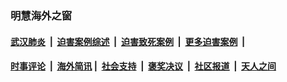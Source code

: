 
### 明慧海外之窗

####  [武汉肺炎](indexes/365.md?t=05260000) &nbsp;|&nbsp;  [迫害案例综述](indexes/328.md?t=05260000) &nbsp;|&nbsp; [迫害致死案例](indexes/277.md?t=05260000)  &nbsp;|&nbsp; [更多迫害案例](indexes/81.md?t=05260000)  &nbsp;|&nbsp; 
####  [时事评论](indexes/19.md?t=05260000) &nbsp;|&nbsp; [海外简讯](indexes/245.md?t=05260000)&nbsp;|&nbsp;  [社会支持](indexes/140.md?t=05260000) &nbsp;|&nbsp; [褒奖决议](indexes/282.md?t=05260000) &nbsp;|&nbsp; [社区报道](indexes/91.md?t=05260000)  &nbsp;|&nbsp; [天人之间](indexes/78.md?t=05260000) 

